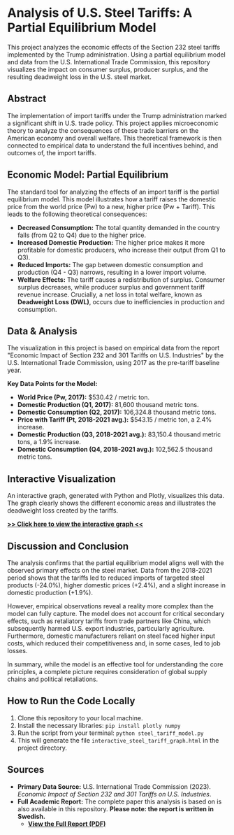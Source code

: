 # Analysis of U.S. Steel Tariffs: A Partial Equilibrium Model

This project analyzes the economic effects of the Section 232 steel tariffs implemented by the Trump administration. Using a partial equilibrium model and data from the U.S. International Trade Commission, this repository visualizes the impact on consumer surplus, producer surplus, and the resulting deadweight loss in the U.S. steel market.

## Abstract

The implementation of import tariffs under the Trump administration marked a significant shift in U.S. trade policy. This project applies microeconomic theory to analyze the consequences of these trade barriers on the American economy and overall welfare. This theoretical framework is then connected to empirical data to understand the full incentives behind, and outcomes of, the import tariffs.

## Economic Model: Partial Equilibrium

The standard tool for analyzing the effects of an import tariff is the partial equilibrium model. This model illustrates how a tariff raises the domestic price from the world price (Pw) to a new, higher price (Pw + Tariff). This leads to the following theoretical consequences:

* **Decreased Consumption:** The total quantity demanded in the country falls (from Q2 to Q4) due to the higher price.
* **Increased Domestic Production:** The higher price makes it more profitable for domestic producers, who increase their output (from Q1 to Q3).
* **Reduced Imports:** The gap between domestic consumption and production (Q4 - Q3) narrows, resulting in a lower import volume.
* **Welfare Effects:** The tariff causes a redistribution of surplus. Consumer surplus decreases, while producer surplus and government tariff revenue increase. Crucially, a net loss in total welfare, known as **Deadweight Loss (DWL)**, occurs due to inefficiencies in production and consumption.

## Data & Analysis

The visualization in this project is based on empirical data from the report "Economic Impact of Section 232 and 301 Tariffs on U.S. Industries" by the U.S. International Trade Commission, using 2017 as the pre-tariff baseline year.

**Key Data Points for the Model:**
* **World Price (Pw, 2017):** $530.42 / metric ton.
* **Domestic Production (Q1, 2017):** 81,600 thousand metric tons.
* **Domestic Consumption (Q2, 2017):** 106,324.8 thousand metric tons.
* **Price with Tariff (Pt, 2018-2021 avg.):** $543.15 / metric ton, a 2.4% increase.
* **Domestic Production (Q3, 2018-2021 avg.):** 83,150.4 thousand metric tons, a 1.9% increase.
* **Domestic Consumption (Q4, 2018-2021 avg.):** 102,562.5 thousand metric tons.

## Interactive Visualization

An interactive graph, generated with Python and Plotly, visualizes this data. The graph clearly shows the different economic areas and illustrates the deadweight loss created by the tariffs.

**[>> Click here to view the interactive graph <<](https://09stochastic.github.io/steel_tariff_model.py/interactive_steel_tariff_graph.html)**

## Discussion and Conclusion

The analysis confirms that the partial equilibrium model aligns well with the observed primary effects on the steel market. Data from the 2018-2021 period shows that the tariffs led to reduced imports of targeted steel products (-24.0%), higher domestic prices (+2.4%), and a slight increase in domestic production (+1.9%).

However, empirical observations reveal a reality more complex than the model can fully capture. The model does not account for critical secondary effects, such as retaliatory tariffs from trade partners like China, which subsequently harmed U.S. export industries, particularly agriculture. Furthermore, domestic manufacturers reliant on steel faced higher input costs, which reduced their competitiveness and, in some cases, led to job losses.

In summary, while the model is an effective tool for understanding the core principles, a complete picture requires consideration of global supply chains and political retaliations.

## How to Run the Code Locally

1.  Clone this repository to your local machine.
2.  Install the necessary libraries: `pip install plotly numpy`
3.  Run the script from your terminal: `python steel_tariff_model.py`
4.  This will generate the file `interactive_steel_tariff_graph.html` in the project directory.

## Sources

* **Primary Data Source:** U.S. International Trade Commission (2023). *Economic Impact of Section 232 and 301 Tariffs on U.S. Industries*.
* **Full Academic Report:** The complete paper this analysis is based on is also available in this repository. **Please note: the report is written in Swedish.**
    * **[View the Full Report (PDF)](Full_Report_Swedish.pdf)**

